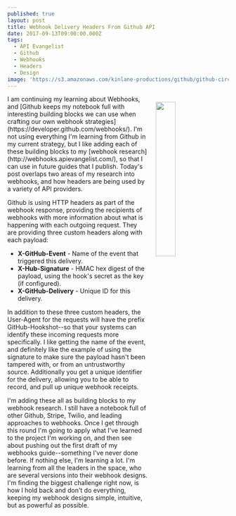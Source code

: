 ```yaml
---
published: true
layout: post
title: Webhook Delivery Headers From Github API
date: 2017-09-13T09:00:00.000Z
tags:
  - API Evangelist
  - Github
  - Webhooks
  - Headers
  - Design
image: 'https://s3.amazonaws.com/kinlane-productions/github/github-circle-icon.png'
---
```

<p><img src="https://s3.amazonaws.com/kinlane-productions/github/github-circle-icon.png" align="right" width="30%" style="padding: 15px;" /></p>I am continuing my learning about Webhooks, and [Github keeps my notebook full with interesting building blocks we can use when crafting our own webhook strategies](https://developer.github.com/webhooks/). I'm not using everything I'm learning from Github in my current strategy, but I like adding each of these building blocks to my [webhook research](http://webhooks.apievangelist.com/), so that I can use in future guides that I publish. Today's post overlaps two areas of my research into webhooks, and how headers are being used by a variety of API providers.

Github is using HTTP headers as part of the webhook response, providing the recipients of webhooks with more information about what is happening with each outgoing request. They are providing three custom headers along with each payload:

- **X-GitHub-Event** - Name of the event that triggered this delivery.
- **X-Hub-Signature** - HMAC hex digest of the payload, using the hook's secret as the key (if configured).
- **X-GitHub-Delivery** - Unique ID for this delivery.

In addition to these three custom headers, the User-Agent for the requests will have the prefix GitHub-Hookshot--so that your systems can identify these incoming requests more specifically. I like getting the name of the event, and definitely like the example of using the signature to make sure the payload hasn't been tampered with, or from an untrustworthy source. Additionally you get a unique identifier for the delivery, allowing you to be able to record, and pull up unique webhook receipts. 

I'm adding these all as building blocks to my webhook research. I still have a notebook full of other Github, Stripe, Twilio, and leading approaches to webhooks. Once I get through this round I'm going to apply what I've learned to the project I'm working on, and then see about pushing out the first draft of my webhooks guide--something I've never done before. If nothing else, I'm learning a lot. I'm learning from all the leaders in the space, who are several versions into their webhook designs. I'm finding the biggest challenge right now, is how I hold back and don't do everything, keeping my webhook designs simple, intuitive, but as powerful as possible.